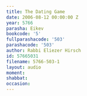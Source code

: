 ```yaml
---
title: The Dating Game
date: 2006-08-12 00:00:00 Z
year: 5766
parasha: Eikev
bookcode: '5'
fullparashacode: '503'
parashacode: '503'
author: Rabbi Eliezer Hirsch
id: 57665031
filename: 5766-503-1
layout: audio
moment: 
shabbat: 
occasion: 
---
```


